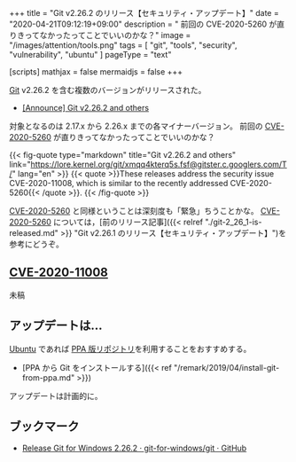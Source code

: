 +++
title = "Git v2.26.2 のリリース【セキュリティ・アップデート】"
date =  "2020-04-21T09:12:19+09:00"
description = " 前回の CVE-2020-5260 が直りきってなかったってことでいいのかな？"
image = "/images/attention/tools.png"
tags  = [ "git", "tools", "security", "vulnerability", "ubuntu" ]
pageType = "text"

[scripts]
  mathjax = false
  mermaidjs = false
+++

[Git] v2.26.2 を含む複数のバージョンがリリースされた。

- [[Announce] Git v2.26.2 and others](https://lore.kernel.org/git/xmqq4kterq5s.fsf@gitster.c.googlers.com/T/)

対象となるのは 2.17.x から 2.26.x までの各マイナーバージョン。
前回の [CVE-2020-5260] が直りきってなかったってことでいいのかな？

{{< fig-quote type="markdown" title="Git v2.26.2 and others" link="https://lore.kernel.org/git/xmqq4kterq5s.fsf@gitster.c.googlers.com/T/" lang="en" >}}
{{< quote >}}These releases address the security issue CVE-2020-11008, which is similar to the recently addressed CVE-2020-5260{{< /quote >}}.
{{< /fig-quote >}}

[CVE-2020-5260] と同様ということは深刻度も「緊急」ちうことかな。
[CVE-2020-5260] については，[前のリリース記事]({{< relref "./git-2_26_1-is-released.md" >}} "Git v2.26.1 のリリース【セキュリティ・アップデート】")を参考にどうぞ。

## [CVE-2020-11008](https://nvd.nist.gov/vuln/detail/CVE-2020-11008)

未稿

## アップデートは...

[Ubuntu] であれば [PPA 版リポジトリ](https://launchpad.net/~git-core/+archive/ubuntu/ppa "Git stable releases : “Ubuntu Git Maintainers” team")を利用することをおすすめする。

- [PPA から Git をインストールする]({{< ref "/remark/2019/04/install-git-from-ppa.md" >}})

アップデートは計画的に。

## ブックマーク

- [Release Git for Windows 2.26.2 · git-for-windows/git · GitHub](https://github.com/git-for-windows/git/releases/tag/v2.26.2.windows.1)

[Ubuntu]: https://www.ubuntu.com/ "The leading operating system for PCs, IoT devices, servers and the cloud | Ubuntu"
[git]: https://git-scm.com/
[Git]: https://git-scm.com/
[Git for Windows]: https://gitforwindows.org/
[PPA]: https://launchpad.net/ubuntu/+ppas "Personal Package Archives : Ubuntu"
[CVE-2020-5260]: https://nvd.nist.gov/vuln/detail/CVE-2020-5260
